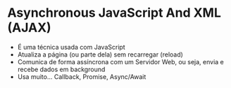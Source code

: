 <h1>Asynchronous JavaScript And XML (AJAX)</h1>

<ul>
  <li>É uma técnica usada com JavaScript</li>
  <li>Atualiza a página (ou parte dela) sem recarregar (reload)</li>
  <li>Comunica de forma assíncrona com um Servidor Web, ou seja, envia e recebe dados em background</li>
  <li>Usa muito... Callback, Promise, Async/Await</li>
</ul>
